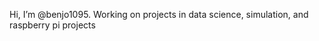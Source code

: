 Hi, I’m @benjo1095. Working on projects in data science, simulation, and raspberry pi projects

<!---
benjo1095/benjo1095 is a ✨ special ✨ repository because its `README.md` (this file) appears on your GitHub profile.
You can click the Preview link to take a look at your changes.
--->
